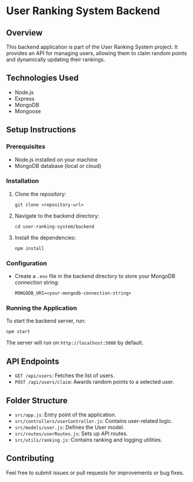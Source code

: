 # User Ranking System Backend

## Overview
This backend application is part of the User Ranking System project. It provides an API for managing users, allowing them to claim random points and dynamically updating their rankings.

## Technologies Used
- Node.js
- Express
- MongoDB
- Mongoose

## Setup Instructions

### Prerequisites
- Node.js installed on your machine
- MongoDB database (local or cloud)

### Installation
1. Clone the repository:
   ```
   git clone <repository-url>
   ```
2. Navigate to the backend directory:
   ```
   cd user-ranking-system/backend
   ```
3. Install the dependencies:
   ```
   npm install
   ```

### Configuration
- Create a `.env` file in the backend directory to store your MongoDB connection string:
  ```
  MONGODB_URI=<your-mongodb-connection-string>
  ```

### Running the Application
To start the backend server, run:
```
npm start
```
The server will run on `http://localhost:5000` by default.

## API Endpoints
- `GET /api/users`: Fetches the list of users.
- `POST /api/users/claim`: Awards random points to a selected user.

## Folder Structure
- `src/app.js`: Entry point of the application.
- `src/controllers/userController.js`: Contains user-related logic.
- `src/models/user.js`: Defines the User model.
- `src/routes/userRoutes.js`: Sets up API routes.
- `src/utils/ranking.js`: Contains ranking and logging utilities.

## Contributing
Feel free to submit issues or pull requests for improvements or bug fixes.